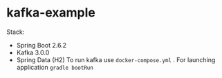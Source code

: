 # kafka-example
Stack:
- Spring Boot 2.6.2
- Kafka 3.0.0
- Spring Data (H2)
To run kafka use `docker-compose.yml` . For launching application `gradle bootRun`
